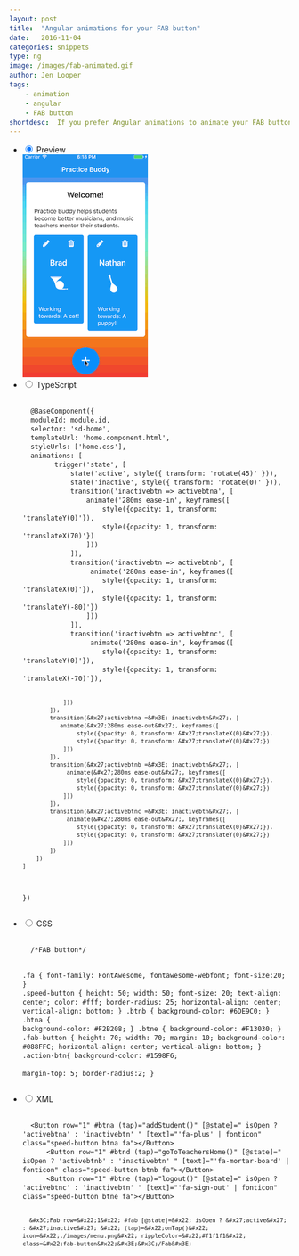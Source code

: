 ```yaml
---
layout: post
title:  "Angular animations for your FAB button"
date:   2016-11-04
categories: snippets
type: ng
image: /images/fab-animated.gif
author: Jen Looper
tags: 
    - animation
    - angular
    - FAB button
shortdesc: 	If you prefer Angular animations to animate your FAB button group (over keyframes or the animation library), try this!
---
```

<ul class="tabs clearfix">
<li>
    <input type="radio" name="tabs" id="tab1" checked />
    <label for="tab1">Preview</label>
    <div id="tab-content1" class="tab-content">
        <img src="/images/fab-animated.gif">
    </div>
</li>    
<li>
    <input type="radio" name="tabs" id="tab2" />
    <label for="tab2">TypeScript</label>
    <div id="tab-content2" class="tab-content">
      <p>
      <pre class="language-html">
        <code>
  @BaseComponent({
  moduleId: module.id,
  selector: &#x27;sd-home&#x27;,
  templateUrl: &#x27;home.component.html&#x27;,
  styleUrls: [&#x27;home.css&#x27;],
  animations: [
        trigger(&#x27;state&#x27;, [
            state(&#x27;active&#x27;, style({ transform: &#x27;rotate(45)&#x27; })),
            state(&#x27;inactive&#x27;, style({ transform: &#x27;rotate(0)&#x27; })),
            transition(&#x27;inactivebtn =&#x3E; activebtna&#x27;, [
                animate(&#x27;280ms ease-in&#x27;, keyframes([
                    style({opacity: 1, transform: &#x27;translateY(0)&#x27;}),
                    style({opacity: 1, transform: &#x27;translateX(70)&#x27;})                
                ]))
            ]),
            transition(&#x27;inactivebtn =&#x3E; activebtnb&#x27;, [
                 animate(&#x27;280ms ease-in&#x27;, keyframes([
                    style({opacity: 1, transform: &#x27;translateX(0)&#x27;}),
                    style({opacity: 1, transform: &#x27;translateY(-80)&#x27;})
                ]))
            ]),
            transition(&#x27;inactivebtn =&#x3E; activebtnc&#x27;, [
                 animate(&#x27;280ms ease-in&#x27;, keyframes([
                    style({opacity: 1, transform: &#x27;translateY(0)&#x27;}),
                    style({opacity: 1, transform: &#x27;translateX(-70)&#x27;}),
                    
                ]))
            ]),
            transition(&#x27;activebtna =&#x3E; inactivebtn&#x27;, [
               animate(&#x27;280ms ease-out&#x27;, keyframes([
                    style({opacity: 0, transform: &#x27;translateX(0)&#x27;}),
                    style({opacity: 0, transform: &#x27;translateY(0)&#x27;})
                ]))
            ]),
            transition(&#x27;activebtnb =&#x3E; inactivebtn&#x27;, [
                 animate(&#x27;280ms ease-out&#x27;, keyframes([
                    style({opacity: 0, transform: &#x27;translateX(0)&#x27;}),
                    style({opacity: 0, transform: &#x27;translateY(0)&#x27;})
                ]))
            ]),
            transition(&#x27;activebtnc =&#x3E; inactivebtn&#x27;, [
                 animate(&#x27;280ms ease-out&#x27;, keyframes([
                    style({opacity: 0, transform: &#x27;translateX(0)&#x27;}),
                    style({opacity: 0, transform: &#x27;translateY(0)&#x27;})
                ]))
            ])
        ]) 
    ]  
})
</code></pre>
   </p>
</div>
</li>
<li>
    <input type="radio" name="tabs" id="tab3" />
    <label for="tab3">CSS</label>
    <div id="tab-content3" class="tab-content">
      <p>
      <pre class="language-html">
        <code>
  /*FAB button*/

.fa {
  font-family: FontAwesome, fontawesome-webfont;
  font-size:20;
}
.speed-button {
    height: 50;
    width: 50;
    font-size: 20;
    text-align: center;
    color: #fff;
    border-radius: 25;
    horizontal-align: center;
    vertical-align: bottom;
}
.btnb {
  background-color: #6DE9C0; 
}
.btna {
  background-color: #F2B208; 
}
.btne {
  background-color: #F13030; 
}
.fab-button {
    height: 70;
    width: 70;
    margin: 10;
    background-color: #088FFC;
    horizontal-align: center;
    vertical-align: bottom;
}
.action-btn{
  background-color: #1598F6;    
  margin-top: 5;
  border-radius:2;
}
</code></pre>
   </p>
</div>
<li>
    <input type="radio" name="tabs" id="tab4" />
    <label for="tab4">XML</label>
    <div id="tab-content4" class="tab-content">
      <p>
      <pre class="language-html">
        <code>
  &#x3C;Button row=&#x22;1&#x22; #btna (tap)=&#x22;addStudent()&#x22; [@state]=&#x22; isOpen ? &#x27;activebtna&#x27; : &#x27;inactivebtn&#x27; &#x22; [text]=&#x22;&#x27;fa-plus&#x27; | fonticon&#x22; class=&#x22;speed-button btna fa&#x22;&#x3E;&#x3C;/Button&#x3E;
      &#x3C;Button row=&#x22;1&#x22; #btnd (tap)=&#x22;goToTeachersHome()&#x22; [@state]=&#x22; isOpen ? &#x27;activebtnb&#x27; : &#x27;inactivebtn&#x27; &#x22; [text]=&#x22;&#x27;fa-mortar-board&#x27; | fonticon&#x22; class=&#x22;speed-button btnb fa&#x22;&#x3E;&#x3C;/Button&#x3E;
      &#x3C;Button row=&#x22;1&#x22; #btne (tap)=&#x22;logout()&#x22; [@state]=&#x22; isOpen ? &#x27;activebtnc&#x27; : &#x27;inactivebtn&#x27; &#x22; [text]=&#x22;&#x27;fa-sign-out&#x27; | fonticon&#x22; class=&#x22;speed-button btne fa&#x22;&#x3E;&#x3C;/Button&#x3E;
     
      &#x3C;Fab row=&#x22;1&#x22; #fab [@state]=&#x22; isOpen ? &#x27;active&#x27; : &#x27;inactive&#x27; &#x22; (tap)=&#x22;onTap()&#x22; icon=&#x22;./images/menu.png&#x22; rippleColor=&#x22;#f1f1f1&#x22; class=&#x22;fab-button&#x22;&#x3E;&#x3C;/Fab&#x3E;
</code></pre>
   </p>
</div>
</li>
</li>
</ul>
